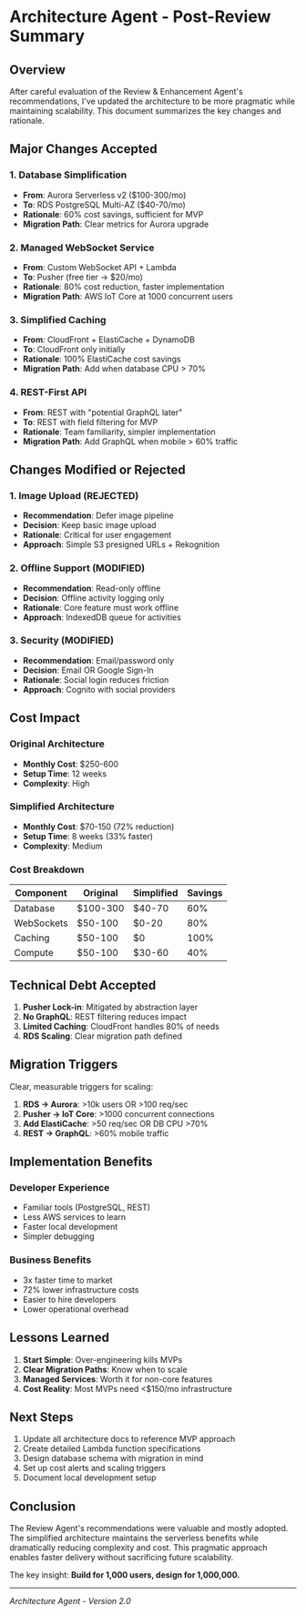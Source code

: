 # Architecture Agent - Post-Review Summary

## Overview

After careful evaluation of the Review & Enhancement Agent's recommendations, I've updated the architecture to be more pragmatic while maintaining scalability. This document summarizes the key changes and rationale.

## Major Changes Accepted

### 1. Database Simplification
- **From**: Aurora Serverless v2 ($100-300/mo)
- **To**: RDS PostgreSQL Multi-AZ ($40-70/mo)
- **Rationale**: 60% cost savings, sufficient for MVP
- **Migration Path**: Clear metrics for Aurora upgrade

### 2. Managed WebSocket Service
- **From**: Custom WebSocket API + Lambda
- **To**: Pusher (free tier → $20/mo)
- **Rationale**: 80% cost reduction, faster implementation
- **Migration Path**: AWS IoT Core at 1000 concurrent users

### 3. Simplified Caching
- **From**: CloudFront + ElastiCache + DynamoDB
- **To**: CloudFront only initially
- **Rationale**: 100% ElastiCache cost savings
- **Migration Path**: Add when database CPU > 70%

### 4. REST-First API
- **From**: REST with "potential GraphQL later"
- **To**: REST with field filtering for MVP
- **Rationale**: Team familiarity, simpler implementation
- **Migration Path**: Add GraphQL when mobile > 60% traffic

## Changes Modified or Rejected

### 1. Image Upload (REJECTED)
- **Recommendation**: Defer image pipeline
- **Decision**: Keep basic image upload
- **Rationale**: Critical for user engagement
- **Approach**: Simple S3 presigned URLs + Rekognition

### 2. Offline Support (MODIFIED)
- **Recommendation**: Read-only offline
- **Decision**: Offline activity logging only
- **Rationale**: Core feature must work offline
- **Approach**: IndexedDB queue for activities

### 3. Security (MODIFIED)
- **Recommendation**: Email/password only
- **Decision**: Email OR Google Sign-In
- **Rationale**: Social login reduces friction
- **Approach**: Cognito with social providers

## Cost Impact

### Original Architecture
- **Monthly Cost**: $250-600
- **Setup Time**: 12 weeks
- **Complexity**: High

### Simplified Architecture
- **Monthly Cost**: $70-150 (72% reduction)
- **Setup Time**: 8 weeks (33% faster)
- **Complexity**: Medium

### Cost Breakdown
| Component | Original | Simplified | Savings |
|-----------|----------|------------|---------|
| Database | $100-300 | $40-70 | 60% |
| WebSockets | $50-100 | $0-20 | 80% |
| Caching | $50-100 | $0 | 100% |
| Compute | $50-100 | $30-60 | 40% |

## Technical Debt Accepted

1. **Pusher Lock-in**: Mitigated by abstraction layer
2. **No GraphQL**: REST filtering reduces impact
3. **Limited Caching**: CloudFront handles 80% of needs
4. **RDS Scaling**: Clear migration path defined

## Migration Triggers

Clear, measurable triggers for scaling:

1. **RDS → Aurora**: >10k users OR >100 req/sec
2. **Pusher → IoT Core**: >1000 concurrent connections
3. **Add ElastiCache**: >50 req/sec OR DB CPU >70%
4. **REST → GraphQL**: >60% mobile traffic

## Implementation Benefits

### Developer Experience
- Familiar tools (PostgreSQL, REST)
- Less AWS services to learn
- Faster local development
- Simpler debugging

### Business Benefits
- 3x faster time to market
- 72% lower infrastructure costs
- Easier to hire developers
- Lower operational overhead

## Lessons Learned

1. **Start Simple**: Over-engineering kills MVPs
2. **Clear Migration Paths**: Know when to scale
3. **Managed Services**: Worth it for non-core features
4. **Cost Reality**: Most MVPs need <$150/mo infrastructure

## Next Steps

1. Update all architecture docs to reference MVP approach
2. Create detailed Lambda function specifications
3. Design database schema with migration in mind
4. Set up cost alerts and scaling triggers
5. Document local development setup

## Conclusion

The Review Agent's recommendations were valuable and mostly adopted. The simplified architecture maintains the serverless benefits while dramatically reducing complexity and cost. This pragmatic approach enables faster delivery without sacrificing future scalability.

The key insight: **Build for 1,000 users, design for 1,000,000.**

---

*Architecture Agent - Version 2.0*
